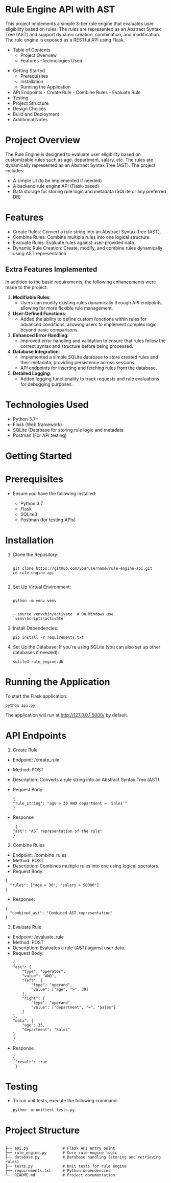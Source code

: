 # Rule Engine API with AST
This project implements a simple 3-tier rule engine that evaluates user eligibility based on rules. The rules are represented as an Abstract Syntax Tree (AST) and support dynamic creation, combination, and modification. The rule engine is exposed as a RESTful API using Flask.
- Table of Contents
   - Project Overview
   - Features
  -Technologies Used
* Getting Started
     - Prerequisites
     - Installation
     - Running the Application
* API Endpoints
       - Create Rule
       - Combine Rules
       - Evaluate Rule
* Testing
* Project Structure
* Design Choices
* Build and Deployment
* Additional Notes
 
   

# Project Overview
The Rule Engine is designed to evaluate user eligibility based on customizable rules such as age, department, salary, etc. The rules are dynamically represented as an Abstract Syntax Tree (AST). The project includes:
 - A simple UI (to be implemented if needed)
 - A backend rule engine API (Flask-based)
 - Data storage for storing rule logic and metadata (SQLite or any preferred DB)
# Features
  - Create Rules: Convert a rule string into an Abstract Syntax Tree (AST).
  - Combine Rules: Combine multiple rules into one logical structure.
  - Evaluate Rules: Evaluate rules against user-provided data.
  - Dynamic Rule Creation: Create, modify, and combine rules dynamically using AST representation.

 ## Extra Features Implemented

In addition to the basic requirements, the following enhancements were made to the project:

1. **Modifiable Rules**: 
   - Users can modify existing rules dynamically through API endpoints, allowing for more flexible rule management.
2. **User-Defined Functions**:
   - Added the ability to define custom functions within rules for advanced conditions, allowing users to implement complex logic beyond basic comparisons.
3. **Enhanced Error Handling**:
   - Improved error handling and validation to ensure that rules follow the correct syntax and structure before being processed.
4. **Database Integration**:
   - Implemented a simple SQLite database to store created rules and their metadata, providing persistence across sessions.
   - API endpoints for inserting and fetching rules from the database.
5. **Detailed Logging**:
   - Added logging functionality to track requests and rule evaluations for debugging purposes.

# Technologies Used
   - Python 3.7+
   - Flask (Web framework)
   - SQLite (Database for storing rule logic and metadata 
   -  Postman (For API testing)

# Getting Started
 # Prerequisites
- Ensure you have the following installed:

   - Python 3.7
   - Flask
  - SQLite3 
  - Postman (for testing APIs)
 # Installation
1. Clone the Repository:
   ```

   git clone https://github.com/yourusername/rule-engine-api.git
   cd rule-engine-api


   ```
2. Set Up Virtual Environment:
   ```
  
   python -m venv venv 
  
   ```
   ```
   - source venv/bin/activate  # On Windows use `venv\Scripts\activate`

   ```
3. Install Dependencies:
   ```
   pip install -r requirements.txt

   ```

4. Set Up the Database: If you're using SQLite (you can also set up other databases if needed):
   ```
   sqlite3 rule_engine.db

   ```
# Running the Application
To start the Flask application:
 ```
python api.py
```
The application will run at http://127.0.0.1:5000/ by default.

# API Endpoints
1. Create Rule
  - Endpoint: /create_rule
  - Method: POST
  - Description: Converts a rule string into an Abstract Syntax Tree (AST).
  - Request Body:

    ```
    {
    "rule_string": "age > 30 AND department = 'Sales'"
    }
    ```
  - Response
    ```
     {
    "ast": "AST representation of the rule"
    }
    ```
2. Combine Rules
  - Endpoint: /combine_rules
  - Method: POST
  - Description: Combines multiple rules into one using logical operators.
  - Request Body:
  ```
  {
    "rules": ["age > 30", "salary > 50000"]
  }
  ```
  - Response:
  ```
  {
    "combined_ast": "Combined AST representation"
  }
 ```
3. Evaluate Rule
  - Endpoint: /evaluate_rule
  - Method: POST
  - Description: Evaluates a rule (AST) against user data.
  - Request Body:
    ```
    {
    "ast": {
        "type": "operator",
        "value": "AND",
        "left": {
            "type": "operand",
            "value": ["age", ">", 30]
        },
        "right": {
            "type": "operand",
            "value": ["department", "=", "Sales"]
        }
    },
    "data": {
        "age": 35,
        "department": "Sales"
    }
    }
    ```
   - Response
     ```
     {
      "result": true
      }
     ```
# Testing
  - To run unit tests, execute the following command:
    ```
    python -m unittest tests.py
    ```
# Project Structure
```
 
├── api.py               # Flask API entry point
├── rule_engine.py       # Core rule engine logic
├── database.py          # Database handling (storing and retrieving rules)
├── tests.py             # Unit tests for rule engine
├── requirements.txt     # Python dependencies          
└── README.md            # Project documentation
```




 










